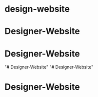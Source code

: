 # design-website
# Designer-Website
# Designer-Website
"# Designer-Website" 
"# Designer-Website" 
# Designer-Website
